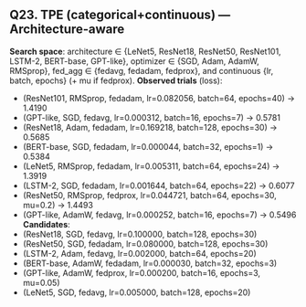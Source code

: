## Q23. TPE (categorical+continuous) — Architecture-aware
**Search space**: architecture ∈ {LeNet5, ResNet18, ResNet50, ResNet101, LSTM-2, BERT-base, GPT-like}, optimizer ∈ {SGD, Adam, AdamW, RMSprop}, fed_agg ∈ {fedavg, fedadam, fedprox}, and continuous {lr, batch, epochs} (+ mu if fedprox).
**Observed trials** (loss):
- (ResNet101, RMSprop, fedadam, lr=0.082056, batch=64, epochs=40) → 1.4190
- (GPT-like, SGD, fedavg, lr=0.000312, batch=16, epochs=7) → 0.5781
- (ResNet18, Adam, fedadam, lr=0.169218, batch=128, epochs=30) → 0.5685
- (BERT-base, SGD, fedadam, lr=0.000044, batch=32, epochs=1) → 0.5384
- (LeNet5, RMSprop, fedadam, lr=0.005311, batch=64, epochs=24) → 1.3919
- (LSTM-2, SGD, fedadam, lr=0.001644, batch=64, epochs=22) → 0.6077
- (ResNet50, RMSprop, fedprox, lr=0.044721, batch=64, epochs=30, mu=0.2) → 1.4493
- (GPT-like, AdamW, fedavg, lr=0.000252, batch=16, epochs=7) → 0.5496
**Candidates**:
- (ResNet18, SGD, fedavg, lr=0.100000, batch=128, epochs=30)
- (ResNet50, SGD, fedadam, lr=0.080000, batch=128, epochs=30)
- (LSTM-2, Adam, fedavg, lr=0.002000, batch=64, epochs=20)
- (BERT-base, AdamW, fedadam, lr=0.000030, batch=32, epochs=3)
- (GPT-like, AdamW, fedprox, lr=0.000200, batch=16, epochs=3, mu=0.05)
- (LeNet5, SGD, fedavg, lr=0.005000, batch=128, epochs=20)